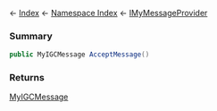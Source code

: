 ← [Index](Api-Index) ← [Namespace Index](Namespace-Index) ← [IMyMessageProvider](Sandbox.ModAPI.Ingame.IMyMessageProvider)

### Summary

```csharp
public MyIGCMessage AcceptMessage()
```

### Returns

[MyIGCMessage](Sandbox.ModAPI.Ingame.MyIGCMessage)

